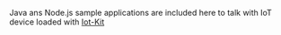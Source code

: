 Java ans Node.js sample applications are included here to talk with IoT device loaded with [Iot-Kit](https://github.com/hsenid-mobile/iot-kit)
